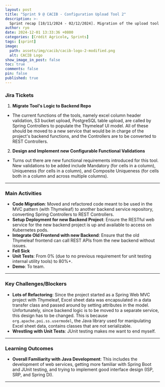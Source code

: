 ```yaml
---
layout: post
title: "Sprint 9 @ CACIB - Configuration Upload Tool 2"
description: >-
  Sprint recap [18/11/2024 - 02/12/2024]. Migration of the upload tool's logic and implementation of new validations.
author: ryo
date: 2024-12-01 13:33:36 +0800
categories: [Crédit Agricole, Sprints]
tags: [sprint]
image:
  path: assets/img/cacib/cacib-logo-2-modified.png
  alt: CACIB Logo
show_image_in_post: false
toc: true
comments: false
pin: false
published: true
---
```


### Jira Tickets

1. **Migrate Tool's Logic to Backend Repo**
  - The current functions of the tools, namely excel column header validation, S3 bucket upload, PostgreSQL table upload, are called by Spring Controllers to populate the Thymeleaf UI model. All of these should be moved to a new service that would be in charge of the project's backend functions, and the Controllers are to be converted to REST Controllers.

2. **Design and Implement new Configurable Functional Validations**
  - Turns out there are new functional requirements introduced for this tool. New validations to be added include Mandatory (for cells in a column), Uniqueness (for cells in a column), and Composite Uniqueness (for cells both in a column and across multiple columns).

---

### Main Activities

- **Code Migration**: Moved and refactored code meant to be used in the MVC pattern (with Thymeleaf) to another backend service repository, converting Spring Controllers to REST Controllers. 
- **Setup Deployment for new Backend Project**: Ensure the RESTful web service for the new backend project is up and available to access on Kubernetes pods.
- **Integrate Old Frontend with new Backend**: Ensure that the old Thymeleaf frontend can call REST APIs from the new backend without issues.
- **Fell Sick**
- **Unit Tests**: From 0% (due to no previous requirement for unit testing internal utility tools) to 80%+.
- **Demo**: To team.

---

### Key Challenges/Blockers

- **Lots of Refactoring**: Since the project started as a Spring Web MVC project with Thymeleaf, Excel sheet data was encapsulated in a data transfer class and passed around by setting attributes in the model. Unfortunately, since backend logic is to be moved to a separate service, this design has to be changed. This is because `org.apache.poi.ss.usermodel`, the Java library used for manipulating Excel sheet data, contains classes that are not serializable.
- **Wrestling with Unit Tests**: JUnit testing makes me want to end myself.

---

### Learning Outcomes

- **Overall Familiarity with Java Development**: This includes the development of web services, getting more familiar with Spring Boot and JUnit testing, and trying to implement good interface design (ISP, SRP, and Spring DI). 

---

